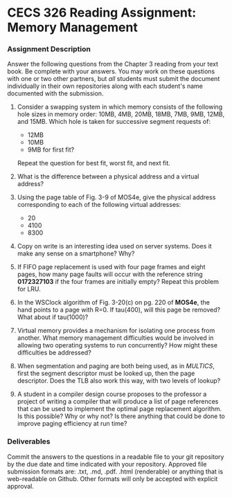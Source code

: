 # CECS 326 Reading Assignment: Memory Management

### Assignment Description
Answer the following questions from the Chapter 3 reading from your text book. Be complete with your answers. You may work on these questions with one or two other partners, but *all* students must submit the document individually in their own repositories along with each student's name documented with the submission.

1. Consider a swapping system in which memory consists of the following hole sizes in memory order: 10MB, 4MB, 20MB, 18MB, 7MB, 9MB, 12MB, and 15MB. Which hole is taken for successive segment requests of:
    - 12MB
    - 10MB
    - 9MB 
    for first fit? 
    
    Repeat the question for best fit, worst fit, and next fit.

2. What is the difference between a physical address and a virtual address?
   
3. Using the page table of Fig. 3-9 of MOS4e, give the physical address corresponding to each of the following virtual addresses:
   - 20
   - 4100
   - 8300

4. Copy on write is an interesting idea used on server systems. Does it make any sense on a smartphone? Why?

5. If FIFO page replacement is used with four page frames and eight pages, how many page faults will occur with the reference string **0172327103** if the four frames are initially empty? Repeat this problem for LRU.

6. In the WSClock algorithm of Fig. 3-20(c) on pg. 220 of **MOS4e**, the hand points to a page with R=0. If tau(400), will this page be removed? What about if tau(1000)?

7. Virtual memory provides a mechanism for isolating one process from another. What memory management difficulties would be involved in allowing two operating systems to run concurrently? How might these difficulties be addressed?

8.  When segmentation and paging are both being used, as in *MULTICS*, first the segment descriptor must be looked up, then the page descriptor. Does the TLB also work this way, with two levels of lookup?

9. A student in a compiler design course proposes to the professor a project of writing a compiler that will produce a list of page references that can be used to implement the optimal page replacement algorithm. Is this possible? Why or why not? Is there anything that could be done to improve paging efficiency at run time?

### Deliverables
Commit the answers to the questions in a readable file to your git repository by the due date and time indicated with your repository. Approved file submission formats are: .txt, .md, .pdf. .html (renderable) or anything that is web-readable on Github. Other formats will only be accepted with explicit approval.
